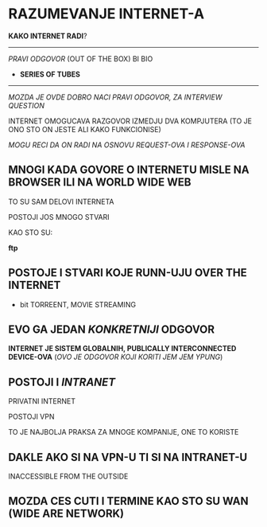 # RAZUMEVANJE INTERNET-A

**KAKO INTERNET RADI**?

******

*PRAVI ODGOVOR* (OUT OF THE BOX) BI BIO

- **SERIES OF TUBES**

******


*MOZDA JE OVDE DOBRO NACI PRAVI ODGOVOR, ZA INTERVIEW QUESTION*

INTERNET OMOGUCAVA RAZGOVOR IZMEDJU DVA KOMPJUTERA (TO JE ONO STO ON JESTE ALI KAKO FUNKCIONISE)

*MOGU RECI DA ON RADI NA OSNOVU REQUEST-OVA I RESPONSE-OVA*

## MNOGI KADA GOVORE O INTERNETU MISLE NA BROWSER ILI NA WORLD WIDE WEB

TO SU SAM DELOVI INTERNETA

POSTOJI JOS MNOGO STVARI

KAO STO SU:

**ftp**

## POSTOJE I STVARI KOJE RUNN-UJU OVER THE INTERNET

- bit TORREENT, MOVIE STREAMING

## EVO GA JEDAN *KONKRETNIJI* ODGOVOR

**INTERNET JE SISTEM GLOBALNIH, PUBLICALLY INTERCONNECTED DEVICE-OVA** (*OVO JE ODGOVOR KOJI KORITI JEM JEM YPUNG*)

## POSTOJI I *INTRANET*

PRIVATNI INTERNET

POSTOJI VPN

TO JE NAJBOLJA PRAKSA ZA MNOGE KOMPANIJE, ONE TO KORISTE

## DAKLE AKO SI NA VPN-U TI SI NA INTRANET-U

INACCESSIBLE FROM THE OUTSIDE

## MOZDA CES CUTI I TERMINE KAO STO SU WAN (WIDE ARE NETWORK)
